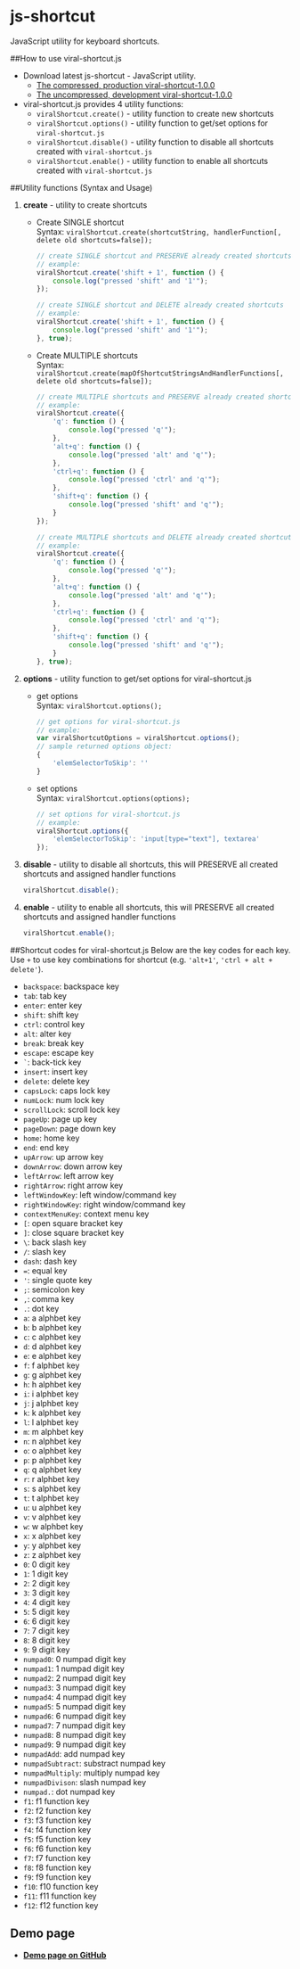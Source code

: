 # js-shortcut
JavaScript utility for keyboard shortcuts.

##How to use viral-shortcut.js
* Download latest js-shortcut - JavaScript utility.
  * [The compressed, production viral-shortcut-1.0.0](https://cdn.rawgit.com/virallalakia/js-shortcut/master/dist/js/viral-shortcut-1.0.0.min.js)
  * [The uncompressed, development viral-shortcut-1.0.0](https://cdn.rawgit.com/virallalakia/js-shortcut/master/dist/js/viral-shortcut-1.0.0.js)
* viral-shortcut.js provides 4 utility functions:
  * `viralShortcut.create()` - utility function to create new shortcuts
  * `viralShortcut.options()` - utility function to get/set options for `viral-shortcut.js`
  * `viralShortcut.disable()` - utility function to disable all shortcuts created with `viral-shortcut.js`
  * `viralShortcut.enable()` - utility function to enable all shortcuts created with `viral-shortcut.js`


##Utility functions (Syntax and Usage)
1. **create** - utility to create shortcuts

	* Create SINGLE shortcut
	  <br>
	  Syntax: `viralShortcut.create(shortcutString, handlerFunction[, delete old shortcuts=false]);`
		```javascript
		// create SINGLE shortcut and PRESERVE already created shortcuts
		// example:
		viralShortcut.create('shift + 1', function () {
			console.log("pressed 'shift' and '1'");
		});

		// create SINGLE shortcut and DELETE already created shortcuts
		// example:
		viralShortcut.create('shift + 1', function () {
			console.log("pressed 'shift' and '1'");
		}, true);
		```

	* Create MULTIPLE shortcuts
	  <br>
	  Syntax: `viralShortcut.create(mapOfShortcutStringsAndHandlerFunctions[, delete old shortcuts=false]);`
		```javascript
		// create MULTIPLE shortcuts and PRESERVE already created shortcuts
		// example:
		viralShortcut.create({
			'q': function () {
				console.log("pressed 'q'");
			},
			'alt+q': function () {
				console.log("pressed 'alt' and 'q'");
			},
			'ctrl+q': function () {
				console.log("pressed 'ctrl' and 'q'");
			},
			'shift+q': function () {
				console.log("pressed 'shift' and 'q'");
			}
		});

		// create MULTIPLE shortcuts and DELETE already created shortcuts
		// example:
		viralShortcut.create({
			'q': function () {
				console.log("pressed 'q'");
			},
			'alt+q': function () {
				console.log("pressed 'alt' and 'q'");
			},
			'ctrl+q': function () {
				console.log("pressed 'ctrl' and 'q'");
			},
			'shift+q': function () {
				console.log("pressed 'shift' and 'q'");
			}
		}, true);
		```

2. **options** - utility function to get/set options for viral-shortcut.js

	* get options
	  <br>
	  Syntax: `viralShortcut.options();`
		```javascript
		// get options for viral-shortcut.js
		// example:
		var viralShortcutOptions = viralShortcut.options();
		// sample returned options object:
		{
			'elemSelectorToSkip': ''
		}
		```

	* set options
	  <br>
	  Syntax: `viralShortcut.options(options);`
		```javascript
		// set options for viral-shortcut.js
		// example:
		viralShortcut.options({
			'elemSelectorToSkip': 'input[type="text"], textarea'
		});
		```

3. **disable** - utility to disable all shortcuts, this will PRESERVE all created shortcuts and assigned handler functions
	```javascript
	viralShortcut.disable();
	```

4. **enable** - utility to enable all shortcuts, this will PRESERVE all created shortcuts and assigned handler functions
	```javascript
	viralShortcut.enable();
	```

##Shortcut codes for viral-shortcut.js
Below are the key codes for each key. Use `+` to use key combinations for shortcut (e.g. `'alt+1'`, `'ctrl + alt + delete'`).
* `backspace`: backspace key
* `tab`: tab key
* `enter`: enter key
* `shift`: shift key
* `ctrl`: control key
* `alt`: alter key
* `break`: break key
* `escape`: escape key
* `` ` ``: back-tick key
* `insert`: insert key
* `delete`: delete key
* `capsLock`: caps lock key
* `numLock`: num lock key
* `scrollLock`: scroll lock key
* `pageUp`: page up key
* `pageDown`: page down key
* `home`: home key
* `end`: end key
* `upArrow`: up arrow key
* `downArrow`: down arrow key
* `leftArrow`: left arrow key
* `rightArrow`: right arrow key
* `leftWindowKey`: left window/command key
* `rightWindowKey`: right window/command key
* `contextMenuKey`: context menu key
* `[`: open square bracket key
* `]`: close square bracket key
* `\`: back slash key
* `/`: slash key
* `dash`: dash key
* `=`: equal key
* `'`: single quote key
* `;`: semicolon key
* `,`: comma key
* `.`: dot key
* `a`: a alphbet key
* `b`: b alphbet key
* `c`: c alphbet key
* `d`: d alphbet key
* `e`: e alphbet key
* `f`: f alphbet key
* `g`: g alphbet key
* `h`: h alphbet key
* `i`: i alphbet key
* `j`: j alphbet key
* `k`: k alphbet key
* `l`: l alphbet key
* `m`: m alphbet key
* `n`: n alphbet key
* `o`: o alphbet key
* `p`: p alphbet key
* `q`: q alphbet key
* `r`: r alphbet key
* `s`: s alphbet key
* `t`: t alphbet key
* `u`: u alphbet key
* `v`: v alphbet key
* `w`: w alphbet key
* `x`: x alphbet key
* `y`: y alphbet key
* `z`: z alphbet key
* `0`: 0 digit key
* `1`: 1 digit key
* `2`: 2 digit key
* `3`: 3 digit key
* `4`: 4 digit key
* `5`: 5 digit key
* `6`: 6 digit key
* `7`: 7 digit key
* `8`: 8 digit key
* `9`: 9 digit key
* `numpad0`: 0 numpad digit key
* `numpad1`: 1 numpad digit key
* `numpad2`: 2 numpad digit key
* `numpad3`: 3 numpad digit key
* `numpad4`: 4 numpad digit key
* `numpad5`: 5 numpad digit key
* `numpad6`: 6 numpad digit key
* `numpad7`: 7 numpad digit key
* `numpad8`: 8 numpad digit key
* `numpad9`: 9 numpad digit key
* `numpadAdd`: add numpad key
* `numpadSubtract`: substract numpad key
* `numpadMultiply`: multiply numpad key
* `numpadDivison`: slash numpad key
* `numpad.`: dot numpad key
* `f1`: f1 function key
* `f2`: f2 function key
* `f3`: f3 function key
* `f4`: f4 function key
* `f5`: f5 function key
* `f6`: f6 function key
* `f7`: f7 function key
* `f8`: f8 function key
* `f9`: f9 function key
* `f10`: f10 function key
* `f11`: f11 function key
* `f12`: f12 function key


## Demo page
* **[Demo page on GitHub](https://virallalakia.github.io/js-shortcut/)**
